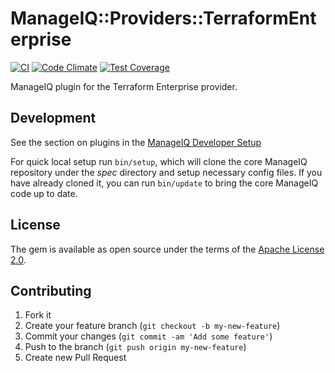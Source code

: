 # ManageIQ::Providers::TerraformEnterprise

[![CI](https://github.com/ManageIQ/manageiq-providers-terraform_enterprise/actions/workflows/ci.yaml/badge.svg?branch=master)](https://github.com/ManageIQ/manageiq-providers-terraform_enterprise/actions/workflows/ci.yaml)
[![Code Climate](https://codeclimate.com/github/ManageIQ/manageiq-providers-terraform_enterprise.svg)](https://codeclimate.com/github/ManageIQ/manageiq-providers-terraform_enterprise)
[![Test Coverage](https://codeclimate.com/github/ManageIQ/manageiq-providers-terraform_enterprise/badges/coverage.svg)](https://codeclimate.com/github/ManageIQ/manageiq-providers-terraform_enterprise/coverage)

ManageIQ plugin for the Terraform Enterprise provider.

## Development

See the section on plugins in the [ManageIQ Developer Setup](http://manageiq.org/docs/guides/developer_setup/plugins)

For quick local setup run `bin/setup`, which will clone the core ManageIQ repository under the *spec* directory and setup necessary config files. If you have already cloned it, you can run `bin/update` to bring the core ManageIQ code up to date.

## License

The gem is available as open source under the terms of the [Apache License 2.0](http://www.apache.org/licenses/LICENSE-2.0).

## Contributing

1. Fork it
2. Create your feature branch (`git checkout -b my-new-feature`)
3. Commit your changes (`git commit -am 'Add some feature'`)
4. Push to the branch (`git push origin my-new-feature`)
5. Create new Pull Request
